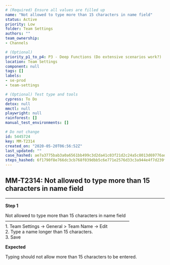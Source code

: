```yaml
---
# (Required) Ensure all values are filled up
name: "Not allowed to type more than 15 characters in name field"
status: Active
priority: Low
folder: Team Settings
authors: ""
team_ownership: 
- Channels

# (Optional)
priority_p1_to_p4: P3 - Deep Functions (Do extensive scenarios work?)
location: Team Settings
component: null
tags: []
labels: 
- se-prod
- team-settings

# (Optional) Test type and tools
cypress: To Do
detox: null
mmctl: null
playwright: null
rainforest: []
manual_test_environments: []

# Do not change
id: 5445724
key: MM-T2314
created_on: "2020-05-20T06:56:52Z"
last_updated: ""
case_hashed: ae7a3775bab3a0a6561bb499c3d2da41c03f21d2c24a5c8013d69776ad3934cc654881500342b5b45f87a8a7658b316b
steps_hashed: 6f1790f8e766dc3cb768f039dbb5c6e771e2576d33c3a944e4f7d239f58e1ab39956d78c4e1270a88d2adfb1f7761ac9
---
```


<!-- (Auto-generated) Based on frontmatter's "key" and "name" -->

## MM-T2314: Not allowed to type more than 15 characters in name field

---

**Step 1**

Not allowed to type more than 15 characters in name field\
————————————————————————————\
1\. Team Settings -> General > Team Name -> Edit\
2\. Type a name longer than 15 characters.\
3\. Save

**Expected**

Typing should not allow more than 15 characters to be entered.
